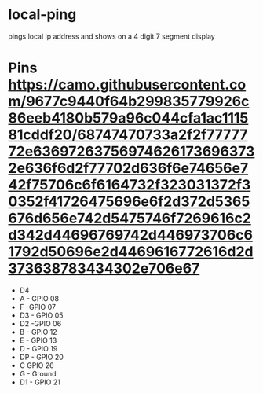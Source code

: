 # local-ping
pings local ip address and shows on a 4 digit 7 segment display

# Pins  https://camo.githubusercontent.com/9677c9440f64b299835779926c86eeb4180b579a96c044cfa1ac111581cddf20/68747470733a2f2f7777772e636972637569746261736963732e636f6d2f77702d636f6e74656e742f75706c6f6164732f323031372f30352f41726475696e6f2d372d5365676d656e742d5475746f7269616c2d342d44696769742d446973706c61792d50696e2d4469616772616d2d373638783434302e706e67

* D4
* A - GPIO 08
* F -GPIO 07
* D3 - GPIO 05
* D2 -GPIO 06
* B - GPIO 12
* E - GPIO 13
* D - GPIO 19
* DP - GPIO 20
* C GPIO 26
* G - Ground
* D1 - GPIO 21